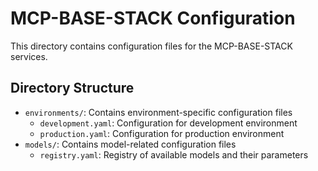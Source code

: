# MCP-BASE-STACK Configuration

This directory contains configuration files for the MCP-BASE-STACK services.

## Directory Structure

- `environments/`: Contains environment-specific configuration files
  - `development.yaml`: Configuration for development environment
  - `production.yaml`: Configuration for production environment
- `models/`: Contains model-related configuration files
  - `registry.yaml`: Registry of available models and their parameters